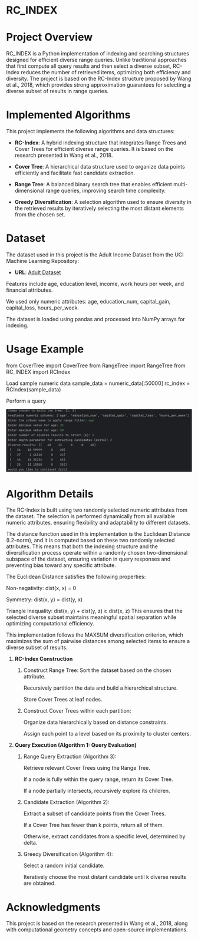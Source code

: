 # RC_INDEX

# Project Overview

RC_INDEX is a Python implementation of indexing and searching structures designed for efficient diverse range queries. Unlike traditional approaches that first compute all query results and then select a diverse subset, RC-Index reduces the number of retrieved items, optimizing both efficiency and diversity. The project is based on the RC-Index structure proposed by Wang et al., 2018, which provides strong approximation guarantees for selecting a diverse subset of results in range queries.

# Implemented Algorithms

This project implements the following algorithms and data structures:

- **RC-Index**: A hybrid indexing structure that integrates Range Trees and Cover Trees for efficient diverse range queries. It is based on the research presented in Wang et al., 2018.
  
- **Cover Tree**: A hierarchical data structure used to organize data points efficiently and facilitate fast candidate extraction.
  
- **Range Tree**: A balanced binary search tree that enables efficient multi-dimensional range queries, improving search time complexity.
  
- **Greedy Diversification**: A selection algorithm used to ensure diversity in the retrieved results by iteratively selecting the most distant elements from the chosen set.

# Dataset

The dataset used in this project is the Adult Income Dataset from the UCI Machine Learning Repository:

- **URL**: [Adult Dataset](https://archive.ics.uci.edu/ml/datasets/adult)

Features include age, education level, income, work hours per week, and financial attributes.

We used only numeric attributes: age, education_num, capital_gain, capital_loss, hours_per_week.

The dataset is loaded using pandas and processed into NumPy arrays for indexing.

# Usage Example

from CoverTree import CoverTree
from RangeTree import RangeTree
from RC_INDEX import RCIndex

Load sample numeric data
sample_data = numeric_data[:50000]
rc_index = RCIndex(sample_data)

 Perform a query

![img.png](img.png)
# Algorithm Details

The RC-Index is built using two randomly selected numeric attributes from the dataset. The selection is performed dynamically from all available numeric attributes, ensuring flexibility and adaptability to different datasets.

The distance function used in this implementation is the Euclidean Distance (L2-norm), and it is computed based on these two randomly selected attributes. This means that both the indexing structure and the diversification process operate within a randomly chosen two-dimensional subspace of the dataset, ensuring variation in query responses and preventing bias toward any specific attribute.

The Euclidean Distance satisfies the following properties:

Non-negativity: dist(x, x) = 0

Symmetry: dist(x, y) = dist(y, x)

Triangle Inequality: dist(x, y) + dist(y, z) ≥ dist(x, z)
This ensures that the selected diverse subset maintains meaningful spatial separation while optimizing computational efficiency.

This implementation follows the MAXSUM diversification criterion, which maximizes the sum of pairwise distances among selected items to ensure a diverse subset of results.

1. **RC-Index Construction**

   1. Construct Range Tree:
       Sort the dataset based on the chosen attribute.
    
       Recursively partition the data and build a hierarchical structure.
    
       Store Cover Trees at leaf nodes.

   2. Construct Cover Trees within each partition:

       Organize data hierarchically based on distance constraints.
    
       Assign each point to a level based on its proximity to cluster centers.

2. **Query Execution (Algorithm 1: Query Evaluation)**

   1. Range Query Extraction (Algorithm 3):

       Retrieve relevant Cover Trees using the Range Tree.
    
       If a node is fully within the query range, return its Cover Tree.
    
       If a node partially intersects, recursively explore its children.

   2. Candidate Extraction (Algorithm 2):

       Extract a subset of candidate points from the Cover Trees.
    
       If a Cover Tree has fewer than k points, return all of them.
    
       Otherwise, extract candidates from a specific level, determined by delta.

   3. Greedy Diversification (Algorithm 4):

       Select a random initial candidate.
    
       Iteratively choose the most distant candidate until k diverse results are obtained.
    
# Acknowledgments
This project is based on the research presented in Wang et al., 2018, along with computational geometry concepts and open-source implementations.



